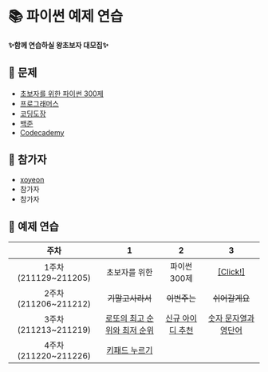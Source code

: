 # 📚 파이썬 예제 연습

 **✨함께 연습하실 왕초보자 대모집✨**

## 🐣 문제
- [초보자를 위한 파이썬 300제](https://wikidocs.net/book/922)
- [프로그래머스](https://programmers.co.kr/learn/challenges?tab=all_challenges)
- [코딩도장](https://codingdojang.com/)
- [백준](https://www.acmicpc.net/workbook/view/459)
- [Codecademy](https://www.codecademy.com/catalog/language/python)

## 🐥 참가자
- [xoyeon](https://github.com/xoyeon/Practicing-Python-Examples)<!-- [![Solved.ac프로필](http://mazassumnida.wtf/api/mini/generate_badge?boj=mudosaa)](https://solved.ac/mudosaa) -->
- 참가자
- 참가자

## 🐤 예제 연습
|주차|1|2|3|
|:---:|:---:|:---:|:---:|
|1주차(211129~211205)|초보자를 위한|파이썬 300제|[[Click!]](https://github.com/xoyeon/Practicing-Python-Examples/tree/main/%EC%B4%88%EB%B3%B4%EC%9E%90%EB%A5%BC%20%EC%9C%84%ED%95%9C%20%ED%8C%8C%EC%9D%B4%EC%8D%AC%20300%EC%A0%9C)
|2주차(211206~211212)|<STRIKE>기말고사라서|<STRIKE>이번주는|<STRIKE>쉬어갈게요|
|3주차(211213~211219)|[로또의 최고 순위와 최저 순위](https://programmers.co.kr/learn/courses/30/lessons/77484)|[신규 아이디 추천](https://programmers.co.kr/learn/courses/30/lessons/72410)|[숫자 문자열과 영단어](https://programmers.co.kr/learn/courses/30/lessons/81301)|
|4주차(211220~211226)|[키패드 누르기](https://programmers.co.kr/learn/courses/30/lessons/67256)||
